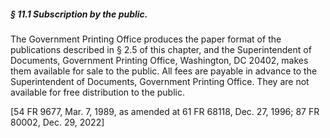 ##### § 11.1 Subscription by the public. #####

The Government Printing Office produces the paper format of the publications described in § 2.5 of this chapter, and the Superintendent of Documents, Government Printing Office, Washington, DC 20402, makes them available for sale to the public. All fees are payable in advance to the Superintendent of Documents, Government Printing Office. They are not available for free distribution to the public.

[54 FR 9677, Mar. 7, 1989, as amended at 61 FR 68118, Dec. 27, 1996; 87 FR 80002, Dec. 29, 2022]